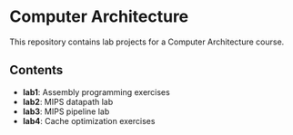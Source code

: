 # Computer Architecture

This repository contains lab projects for a Computer Architecture course.

## Contents

- **lab1**: Assembly programming exercises
- **lab2**: MIPS datapath lab
- **lab3**: MIPS pipeline lab
- **lab4**: Cache optimization exercises 
